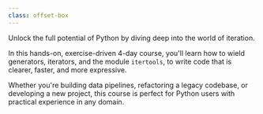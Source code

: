 ```yaml
---
class: offset-box
---
```


Unlock the full potential of Python by diving deep into the world of iteration.

In this hands-on, exercise-driven 4-day course, you'll learn how to wield generators, iterators, and the module `itertools`, to write code that is clearer, faster, and more expressive.

Whether you're building data pipelines, refactoring a legacy codebase, or developing a new project, this course is perfect for Python users with practical experience in any domain.
